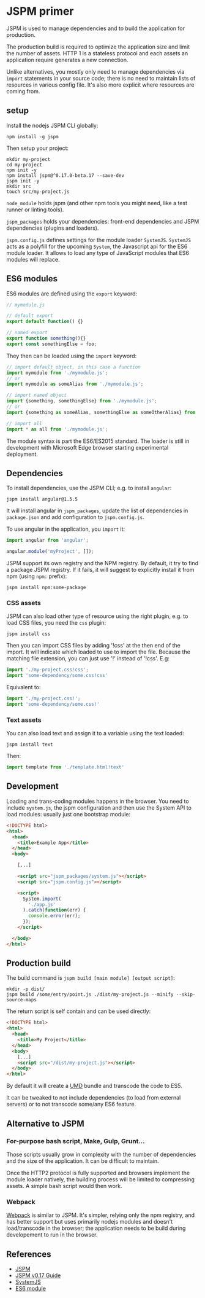 # JSPM primer

JSPM is used to manage dependencies and to build the application for production.

The production build is required to optimize the application size and limit
the number of assets. HTTP 1 is a stateless protocol and each assets an
application require generates a new connection.

Unlike alternatives, you mostly only need to manage dependencies via `import`
statements in your source code; there is no need to maintain lists of resources
in various config file. It's also more explicit where resources are coming from.


## setup

Install the nodejs JSPM CLI globally:
```shell
npm install -g jspm
```

Then setup your project:
```shell
mkdir my-project
cd my-project
npm init -y
npm install jspm@^0.17.0-beta.17 --save-dev
jspm init -y
mkdir src
touch src/my-project.js
```

`node_module` holds jspm (and other npm tools you might need, like a test
runner or linting tools).

`jspm_packages` holds your dependencies: front-end dependencies and
JSPM dependencies (plugins and loaders).

`jspm.config.js` defines settings for the module loader `SystemJS`. `SystemJS`
acts as a polyfill for the upcoming `System`, the Javascript api for the ES6
module  loader. It allows to load any type of JavaScript modules that ES6
modules will replace.


## ES6 modules

ES6 modules are defined using the `export` keyword:
```js
// mymodule.js

// default export
export default function() {}

// named export
export function something(){}
export const somethingElse = foo;
```

They then can be loaded using the `import` keyword:
```js
// import default object, in this case a function
import mymodule from './mymodule.js';
// or
import mymodule as someAlias from './mymodule.js';

// import named object
import {something, somethingElse} from './mymodule.js';
// or
import {something as someAlias, somethingElse as someOtherAlias} from './mymodule.js';

// import all
import * as all from './mymodule.js';
```

The module syntax is part the ES6/ES2015 standard. The loader is still in
development with Microsoft Edge browser starting experimental deployment.


## Dependencies

To install dependencies, use the JSPM CLI; e.g. to install `angular`:
```shell
jspm install angular@1.5.5
```

It will install angular in `jspm_packages`, update the list of dependencies in
`package.json` and add configuration to `jspm.config.js`.

To use angular in the application, you `import` it:
```js
import angular from 'angular';

angular.module('myProject', []);
```

JSPM support its own registry and the NPM registry. By default, it try to find
a package JSPM registry. If it fails, it will suggest to explicitly install it
from npm (using `npm:` prefix):
```
jspm install npm:some-package
```


### CSS assets

JSPM can also load other type of resource using the right plugin, e.g. to load
CSS files, you need the `css` plugin:
```shell
jspm install css
```

Then you can import CSS files by adding '!css' at the then end of the import. It
will indicate which loaded to use to import the file. Because the matching
file extension, you can just use '!' instead of '!css'. E.g:
```js
import './my-project.css!css';
import 'some-dependency/some.css!css'
```

Equivalent to:
```js
import './my-project.css!';
import 'some-dependency/some.css!'
```


### Text assets

You can also load text and assign it to a variable using the text loaded:
```shell
jspm install text
```

Then:
```js
import template from './template.html!text'
```


## Development

Loading and trans-coding modules happens in the browser. You need to include
`system.js`, the jspm configuration and then use the System API to load modules:
usually just one bootstrap module:
```html
<!DOCTYPE html>
<html>
  <head>
    <title>Example App</title>
  </head>
  <body>

    [...]

    <script src="jspm_packages/system.js"></script>
    <script src="jspm.config.js"></script>

    <script>
      System.import(
        './app.js'
      ).catch(function(err) {
        console.error(err);
      });
    </script>

  </body>
</html>
```


## Production build

The build command is `jspm build [main module] [output script]`:
```
mkdir -p dist/
jspm build /some/entry/point.js ./dist/my-project.js --minify --skip-source-maps
```

The return script is self contain and can be used directly:
```html
<!DOCTYPE html>
<html>
  <head>
    <title>My Project</title>
  </head>
  <body>
    [...]
    <script src="/dist/my-project.js"></script>
  </body>
</html>
```

By default it will create a [UMD](https://github.com/umdjs/umd) bundle and
transcode the code to ES5.

It can be tweaked to not include dependencies (to load from external servers) or
to not transcode some/any ES6 feature.


## Alternative to JSPM

### For-purpose bash script, Make, Gulp, Grunt...

Those scripts usually grow in complexity with the number of dependencies and
the size of the application. It can be difficult to maintain.

Once the HTTP2 protocol is fully supported and browsers implement the module
loader natively, the building process will be limited to compressing assets.
A simple bash script would then work.


### Webpack

[Webpack](https://webpack.github.io/) is similar to JSPM. It's simpler, relying
only the npm registry, and has better support but uses primarily nodejs modules
and doesn't load/transcode in the browser; the application needs to be build
during developement to run in the browser.


## References

- [JSPM](http://jspm.io/)
- [JSPM v0.17 Guide](http://jspm.io/0.17-beta-guide/)
- [SystemJS](https://github.com/systemjs/systemjs)
- [ES6 module](http://exploringjs.com/es6/ch_modules.html)

